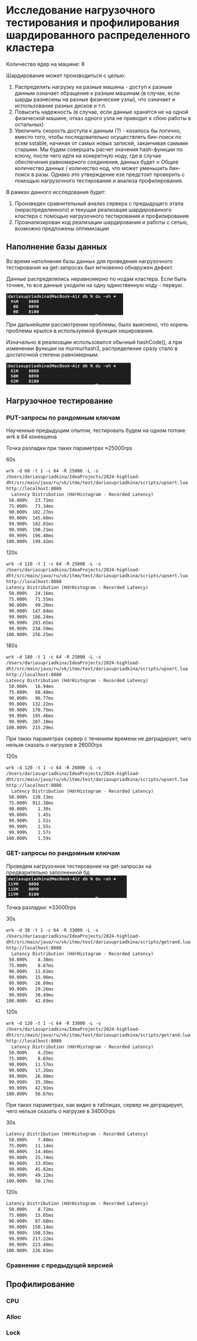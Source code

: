 # Исследование нагрузочного тестирования и профилирования шардированного распределенного кластера

Количество ядер на машине: 8

Шардирование может производиться с целью:
1. Распределить нагрузку на разные машины - доступ к разным данным означает обращение к разным машинам (в случае, если 
шарды разнесены на разные физические узлы), что означает и использование разных дисков и т.п.  
2. Повысить надежность (в случае, если данные хранятся не на одной физической машине, отказ одного узла не приводит 
к сбою работы в остальных)
3. Увеличить скорость доступа к данным (?) - казалось бы логично, вместо того, чтобы последовательно осуществлять бин-поиск 
по всем sstable, начиная от самых новых записей, заканчивая самыми старыми. Мы будем совершать расчет значения 
hash-функции по ключу, после чего идти на конкретную ноду, где в случае обеспечения равномерного соединения, данных будет 
≈ Общее количество данных / количество нод, что может уменьшить бин-поиск в разы. Однако это утверждение езе предстоит проверить 
с помощью нагрузочного тестирования и анализа профилирования. 

В рамках данного исследования будет: 

1. Произведен сравнительный анализ сервера с предыдущего этапа (нераспределенного) и текущая реализация 
шардированного кластера с помощью нагрузочного тестирования и профилирования
2. Проанализирован код реализации шардирования и работы с сетью, возможно предложены оптимизации


## Наполнение базы данных

Во время наполнения базы данных для проведения нагрузочного тестирования на get-запросах был мгновенно обнаружен дефект.

Данные распределялись неравномерно по нодам кластера. Если быть точнее, то все данные уходили на одну единственную ноду - 
первую. 

![hash|_fail.png](screenshots/hash_fail.png)

При дальнейшем рассмотрении проблемы, было выяснено, что корень проблемы крылся в используемой функции хеширования.

Изначально в реализации использовался обычный hashCode(), а при изменении функции на murmurhash3, распределение сразу стало 
в достаточной степени равномерным:

![hash_murmur.png](screenshots/hash_murmur.png)

## Нагрузочное тестирование
### PUT-запросы по рандомным ключам
Наученные предыдущим опытом, тестировать будем на одном потоке wrk в 64 конекшена

Точка разладки при таких параметрах ≈25000rps

60s
```
wrk -d 60 -t 1 -c 64 -R 25000 -L -s /Users/dariasupriadkina/IdeaProjects/2024-highload-dht/src/main/java/ru/vk/itmo/test/dariasupriadkina/scripts/upsert.lua http://localhost:8080
  Latency Distribution (HdrHistogram - Recorded Latency)
 50.000%   23.71ms
 75.000%   73.34ms
 90.000%  102.27ms
 99.000%  145.66ms
 99.900%  182.01ms
 99.990%  190.21ms
 99.999%  196.48ms
100.000%  199.42ms
```

120s
```
wrk -d 120 -t 1 -c 64 -R 25000 -L -s /Users/dariasupriadkina/IdeaProjects/2024-highload-dht/src/main/java/ru/vk/itmo/test/dariasupriadkina/scripts/upsert.lua http://localhost:8080
Latency Distribution (HdrHistogram - Recorded Latency)
 50.000%   24.16ms
 75.000%   71.55ms
 90.000%   99.26ms
 99.000%  147.84ms
 99.900%  186.24ms
 99.990%  203.65ms
 99.999%  238.59ms
100.000%  256.25ms
```
180s
```
wrk -d 180 -t 1 -c 64 -R 25000 -L -s /Users/dariasupriadkina/IdeaProjects/2024-highload-dht/src/main/java/ru/vk/itmo/test/dariasupriadkina/scripts/upsert.lua http://localhost:8080
Latency Distribution (HdrHistogram - Recorded Latency)
 50.000%   16.94ms
 75.000%   68.48ms
 90.000%   96.77ms
 99.000%  132.22ms
 99.900%  170.75ms
 99.990%  195.46ms
 99.999%  207.10ms
100.000%  215.29ms
```
При таких параметрах сервер с течением времени не деградирует,
чего нельзя сказать о нагрузке в 26000rps

120s
```
wrk -d 120 -t 1 -c 64 -R 26000 -L -s /Users/dariasupriadkina/IdeaProjects/2024-highload-dht/src/main/java/ru/vk/itmo/test/dariasupriadkina/scripts/upsert.lua http://localhost:8080
  Latency Distribution (HdrHistogram - Recorded Latency)
 50.000%  120.13ms
 75.000%  912.38ms
 90.000%    1.30s
 99.000%    1.45s
 99.900%    1.51s
 99.990%    1.55s
 99.999%    1.57s
100.000%    1.59s
```


### GET-запросы по рандомным ключам

Проведем нагрузочное тестирование на get-запросах на предварительно заполненной бд
![data_fill.png](screenshots/data_fill.png)

Точка разладки: ≈33000rps

30s
```
wrk -d 30 -t 1 -c 64 -R 33000 -L -s /Users/dariasupriadkina/IdeaProjects/2024-highload-dht/src/main/java/ru/vk/itmo/test/dariasupriadkina/scripts/getrand.lua http://localhost:8080
  Latency Distribution (HdrHistogram - Recorded Latency)
 50.000%    4.38ms
 75.000%    8.67ms
 90.000%   11.61ms
 99.000%   15.96ms
 99.900%   26.09ms
 99.990%   29.26ms
 99.999%   38.49ms
100.000%   42.69ms
```

120s
```
wrk -d 120 -t 1 -c 64 -R 33000 -L -s /Users/dariasupriadkina/IdeaProjects/2024-highload-dht/src/main/java/ru/vk/itmo/test/dariasupriadkina/scripts/getrand.lua http://localhost:8080
  Latency Distribution (HdrHistogram - Recorded Latency)
 50.000%    4.25ms
 75.000%    8.65ms
 90.000%   11.57ms
 99.000%   17.26ms
 99.900%   26.98ms
 99.990%   35.30ms
 99.999%   42.91ms
100.000%   56.67ms
```

При таких параметрах, как видно в таблицах, сервер не деградирует, чего нельзя сказать о нагрузке в 34000rps

30s
```
Latency Distribution (HdrHistogram - Recorded Latency)
 50.000%    7.40ms
 75.000%   11.14ms
 90.000%   14.46ms
 99.000%   25.74ms
 99.900%   33.05ms
 99.990%   45.82ms
 99.999%   49.12ms
100.000%   50.17ms

```

120s
```
Latency Distribution (HdrHistogram - Recorded Latency)
 50.000%    8.72ms
 75.000%   15.05ms
 90.000%   87.68ms
 99.000%  150.14ms
 99.900%  198.53ms
 99.990%  217.22ms
 99.999%  223.49ms
100.000%  226.81ms
```
### Сравнение с предыдущей версией


## Профилирование

### CPU

### Alloc

### Lock 




